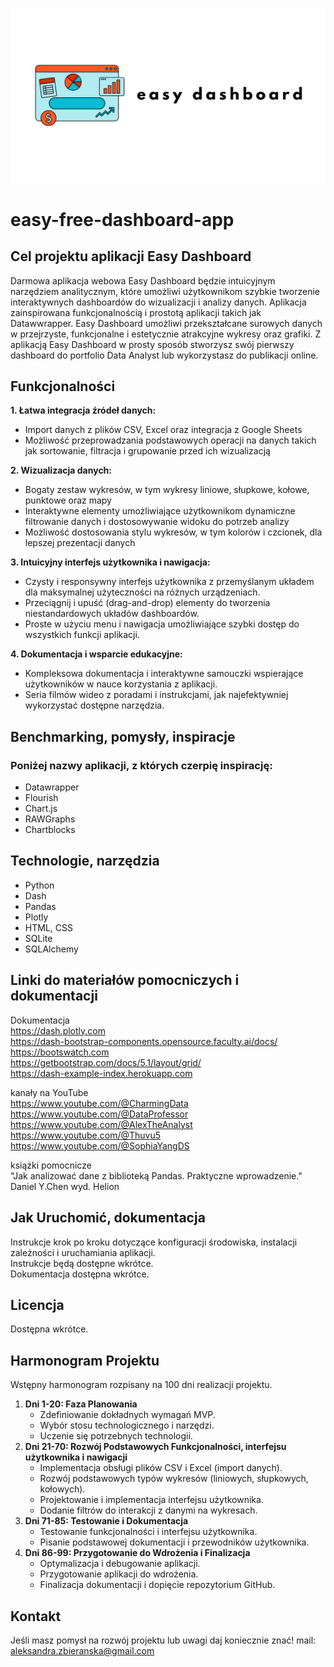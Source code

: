 ![alt text](images/logo.png)

# easy-free-dashboard-app
## Cel projektu aplikacji Easy Dashboard ##

Darmowa aplikacja webowa Easy Dashboard będzie intuicyjnym narzędziem analitycznym, które umożliwi użytkownikom szybkie tworzenie interaktywnych dashboardów do wizualizacji i analizy danych.
Aplikacja zainspirowana funkcjonalnością i prostotą aplikacji takich jak Datawwrapper.
Easy Dashboard umożliwi przekształcane surowych danych w przejrzyste, funkcjonalne i estetycznie atrakcyjne wykresy oraz grafiki.
Z aplikacją Easy Dashboard w prosty sposób stworzysz swój pierwszy dashboard do portfolio Data Analyst lub wykorzystasz do publikacji online.


## Funkcjonalności 
**1. Łatwa integracja źródeł danych:**
- Import danych z plików CSV, Excel oraz integracja z Google Sheets
- Możliwość przeprowadzania podstawowych operacji na danych takich jak sortowanie, filtracja i grupowanie przed ich wizualizacją

**2. Wizualizacja danych:**
- Bogaty zestaw wykresów, w tym wykresy liniowe, słupkowe, kołowe, punktowe oraz mapy
- Interaktywne elementy umożliwiające użytkownikom dynamiczne filtrowanie danych i dostosowywanie widoku do potrzeb analizy
- Możliwość dostosowania stylu wykresów, w tym kolorów i czcionek, dla lepszej prezentacji danych

**3. Intuicyjny interfejs użytkownika i nawigacja:**
- Czysty i responsywny interfejs użytkownika z przemyślanym układem dla maksymalnej użyteczności na różnych urządzeniach.
- Przeciągnij i upuść (drag-and-drop) elementy do tworzenia niestandardowych układów dashboardów. 
- Proste w użyciu menu i nawigacja umożliwiające szybki dostęp do wszystkich funkcji aplikacji.

**4. Dokumentacja i wsparcie edukacyjne:**

- Kompleksowa dokumentacja i interaktywne samouczki wspierające użytkowników w nauce korzystania z aplikacji.
- Seria filmów wideo z poradami i instrukcjami, jak najefektywniej wykorzystać dostępne narzędzia.

## Benchmarking, pomysły, inspiracje

### Poniżej nazwy aplikacji, z których czerpię inspirację: ###

- Datawrapper
- Flourish
- Chart.js
- RAWGraphs
- Chartblocks

## Technologie, narzędzia 

- Python
- Dash
- Pandas
- Plotly
- HTML, CSS
- SQLite
- SQLAlchemy

## Linki do materiałów pomocniczych i dokumentacji
Dokumentacja <br>
https://dash.plotly.com<br>
https://dash-bootstrap-components.opensource.faculty.ai/docs/<br>
https://bootswatch.com<br>
https://getbootstrap.com/docs/5.1/layout/grid/<br>
https://dash-example-index.herokuapp.com<br>

kanały na YouTube<br>
https://www.youtube.com/@CharmingData<br>
https://www.youtube.com/@DataProfessor<br>
https://www.youtube.com/@AlexTheAnalyst<br>
https://www.youtube.com/@Thuvu5<br>
https://www.youtube.com/@SophiaYangDS<br>

książki pomocnicze<br>
"Jak analizować dane z biblioteką Pandas. Praktyczne wprowadzenie." Daniel Y.Chen wyd. Helion <br>

## Jak Uruchomić, dokumentacja

Instrukcje krok po kroku dotyczące konfiguracji środowiska, instalacji zależności i uruchamiania aplikacji.<br>
Instrukcje będą dostępne wkrótce.<br>
Dokumentacja dostępna wkrótce. 

## Licencja

Dostępna wkrótce.

## Harmonogram Projektu

Wstępny harmonogram rozpisany na 100 dni realizacji projektu.

1. **Dni 1-20: Faza Planowania**
    - Zdefiniowanie dokładnych wymagań MVP.
    - Wybór stosu technologicznego i narzędzi.
    - Uczenie się potrzebnych technologii.
2. **Dni 21-70: Rozwój Podstawowych Funkcjonalności, interfejsu użytkownika i nawigacji**
    - Implementacja obsługi plików CSV i Excel (import danych).
    - Rozwój podstawowych typów wykresów (liniowych, słupkowych, kołowych).
    - Projektowanie i implementacja interfejsu użytkownika.
    - Dodanie filtrów do interakcji z danymi na wykresach.
3. **Dni 71-85: Testowanie i Dokumentacja**
    - Testowanie funkcjonalności i interfejsu użytkownika.
    - Pisanie podstawowej dokumentacji i przewodników użytkownika.
5. **Dni 86-99: Przygotowanie do Wdrożenia i Finalizacja**
    - Optymalizacja i debugowanie aplikacji.
    - Przygotowanie aplikacji do wdrożenia.
    - Finalizacja dokumentacji i dopięcie repozytorium GitHub.
   
## **Kontakt**

Jeśli masz pomysł na rozwój projektu lub uwagi daj koniecznie znać!
mail: aleksandra.zbieranska@gmail.com
